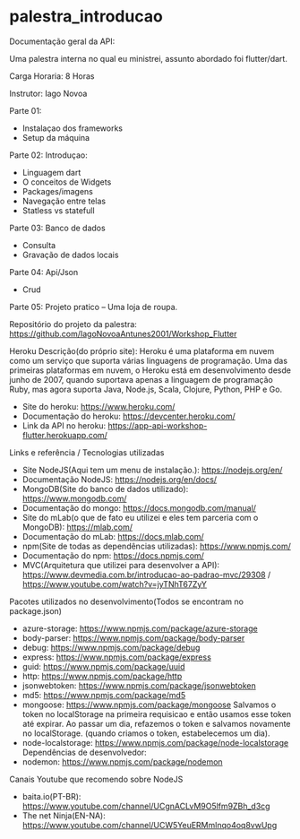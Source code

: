 # palestra_introducao

Documentação geral da API:

Uma palestra interna no qual eu ministrei, assunto abordado foi flutter/dart.

Carga Horaria: 8 Horas

Instrutor: Iago Novoa

Parte 01:
- Instalaçao dos frameworks
- Setup da máquina

Parte 02:
Introduçao:
- Linguagem dart
- O conceitos de Widgets
- Packages/imagens
- Navegação entre telas
- Statless vs statefull

Parte 03:
Banco de dados
- Consulta
- Gravação de dados locais

Parte 04:
Api/Json
- Crud

Parte 05:
Projeto pratico – Uma loja de roupa.

Repositório do projeto da palestra: https://github.com/IagoNovoaAntunes2001/Workshop_Flutter

Heroku
Descrição(do próprio site): Heroku é uma plataforma em nuvem como um serviço que suporta várias linguagens de programação. Uma das primeiras plataformas em nuvem, o Heroku está em desenvolvimento desde junho de 2007, quando suportava apenas a linguagem de programação Ruby, mas agora suporta Java, Node.js, Scala, Clojure, Python, PHP e Go. 
- Site do heroku: https://www.heroku.com/
- Documentação do heroku: https://devcenter.heroku.com/
- Link da API no heroku: https://app-api-workshop-flutter.herokuapp.com/

Links e referência / Tecnologias utilizadas
- Site NodeJS(Aqui tem um menu de instalação.): https://nodejs.org/en/
- Documentação NodeJS: https://nodejs.org/en/docs/
- MongoDB(Site do banco de dados utilizado): https://www.mongodb.com/ 
- Documentação do mongo: https://docs.mongodb.com/manual/
- Site do mLab(o que de fato eu utilizei e eles tem parceria com o MongoDB): https://mlab.com/
- Documentação do mLab: https://docs.mlab.com/
- npm(Site de todas as dependências utilizadas): https://www.npmjs.com/
- Documentação do npm: https://docs.npmjs.com/
- MVC(Arquitetura que utilizei para desenvolver a API): https://www.devmedia.com.br/introducao-ao-padrao-mvc/29308 / https://www.youtube.com/watch?v=jyTNhT67ZyY

Pacotes utilizados no desenvolvimento(Todos se encontram no package.json)
- azure-storage: https://www.npmjs.com/package/azure-storage
- body-parser: https://www.npmjs.com/package/body-parser
- debug: https://www.npmjs.com/package/debug
- express: https://www.npmjs.com/package/express
- guid: https://www.npmjs.com/package/uuid
- http: https://www.npmjs.com/package/http
- jsonwebtoken: https://www.npmjs.com/package/jsonwebtoken
- md5: https://www.npmjs.com/package/md5
- mongoose: https://www.npmjs.com/package/mongoose
Salvamos o token no localStorage na primeira requisicao e então usamos esse token até expirar. Ao passar um dia, refazemos o token e salvamos novamente no localStorage. (quando criamos o token, estabelecemos um dia).
- node-localstorage: https://www.npmjs.com/package/node-localstorage
Dependências de desenvolvedor:
- nodemon: https://www.npmjs.com/package/nodemon

Canais Youtube que recomendo sobre NodeJS
 - baita.io(PT-BR): https://www.youtube.com/channel/UCgnACLvM9O5lfm9ZBh_d3cg
 - The net Ninja(EN-NA): https://www.youtube.com/channel/UCW5YeuERMmlnqo4oq8vwUpg

 

